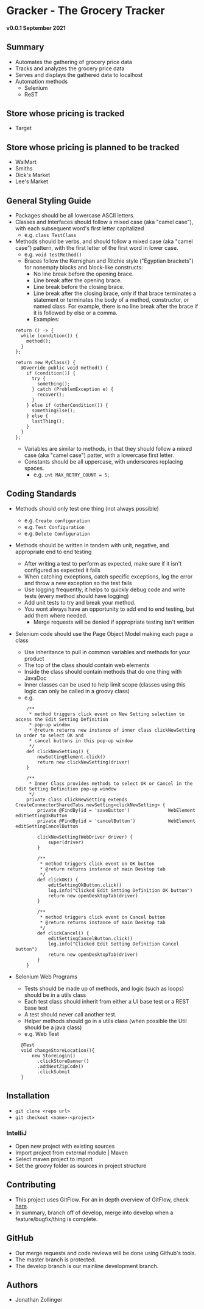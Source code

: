 # Gracker - The Grocery Tracker
#### v0.0.1 September 2021

## Summary
- Automates the gathering of grocery price data
- Tracks and analyzes the grocery price data
- Serves and displays the gathered data to localhost
- Automation methods
  - Selenium
  - ReST

## Store whose pricing is tracked
  - Target
  
## Store whose pricing is planned to be tracked
  - WalMart
  - Smiths
  - Dick's Market
  - Lee's Market

## General Styling Guide
  - Packages should be all lowercase ASCII letters.
  - Classes and Interfaces should follow a mixed case (aka "camel case"), with each subsequent word's first letter
        capitalized
    - e.g. `class TestClass`
  - Methods should be verbs, and should follow a mixed case (aka "camel case") pattern, with the first letter of the
        first word in lower case.
    - e.g. `void testMethod()`
    - Braces follow the Kernighan and Ritchie style ("Egyptian brackets") for nonempty blocks and block-like constructs:
      - No line break before the opening brace.
      - Line break after the opening brace.
      - Line break before the closing brace.
      - Line break after the closing brace, only if that brace terminates a statement or terminates the body of a method, constructor, or named class. For example, there is no line break after the brace if it is followed by else or a comma.
      - Examples:
    ```
    return () -> {
      while (condition()) {
        method();
      }
    };
    
    return new MyClass() {
      @Override public void method() {
        if (condition()) {
          try {
            something();
          } catch (ProblemException e) {
            recover();
          }
        } else if (otherCondition()) {
          somethingElse();
        } else {
          lastThing();
        }
      }
    };
     ```
    - Variables are similar to methods, in that they should follow a mixed case (aka "camel case") patter, with a
          lowercase first letter.
    - Constants should be all uppercase, with underscores replacing spaces.
      - e.g. `int MAX_RETRY_COUNT = 5;`

## Coding Standards
  - Methods should only test one thing (not always possible)
    - e.g. `Create configuration`
    - e.g. `Test Configuration`
    - e.g. `Delete Configuration`
  - Methods should be written in tandem with unit, negative, and appropriate end to end testing
    - After writing a test to perform as expected, make sure if it isn't configured as expected it fails
    - When catching exceptions, catch specific exceptions, log the error and throw a new exception so the test fails
    - Use logging frequently, it helps to quickly debug code and write tests (every method should have logging)
    - Add unit tests to try and break your method. 
    - You wont always have an opportunity to add end to end testing, but add them where needed.
        - Merge requests will be denied if appropriate testing isn't written 
  - Selenium code should use the Page Object Model making each page a class
    - Use inheritance to pull in common variables and methods for your product
    - The top of the class should contain web elements
    - Inside the class should contain methods that do one thing with JavaDoc
    - Inner classes can be used to help limit scope (classes using this logic can
      only be called in a groovy class)
    - e.g.
    ```
        /**
         * method triggers click event on New Setting selection to access the Edit Setting Definition
         * pop-up window
         * @return returns new instance of inner class clickNewSetting in order to select OK and
         * cancel buttons in this pop-up window
         */
        def clickNewSetting() {
            newSettingElement.click()
            return new clickNewSetting(driver)
        }

        /**
         * Inner Class provides methods to select OK or Cancel in the Edit Setting Definition pop-up window
         */
        private class clickNewSetting extends CreateConnectorSharedTabs.newSetting<clickNewSetting> {
            private @FindBy(id = 'saveButton')              WebElement editSettingOkButton
            private @FindBy(id = 'cancelButton')            WebElement editSettingCancelButton

            clickNewSetting(WebDriver driver) {
                super(driver)
            }

            /**
             * method triggers click event on OK button
             * @return returns instance of main Desktop tab
             */
            def clickOK() {
                editSettingOkButton.click()
                log.info("Clicked Edit Setting Definition OK button")
                return new openDesktopTab(driver)
            }

            /**
             * method triggers click event on Cancel button
             * @return returns instance of main Desktop tab
             */
            def clickCancel() {
                editSettingCancelButton.click()
                log.info("Clicked Edit Setting Definition Cancel button")
                return new openDesktopTab(driver)
            }
        }
    ```

  - Selenium Web Programs
    - Tests should be made up of methods, and logic (such as loops) should be in a utils class
    - Each test class should inherit from either a UI base test or a REST base test
    - A test should never call another test.
    - Helper methods should go in a utils class (when possible the Util should be a java class)
    - e.g. Web Test
    ```
      @Test
      void changeStoreLocation(){
          new StoreLogin()
            .clickStoreBanner()
            .addNextZipCode()
            .clickSubmit
      }
    ```



## Installation
  - `git clone <repo url>`
  - `git checkout <name>-<project>`


### IntelliJ
  - Open new project with existing sources
  - Import project from external module | Maven
  - Select maven project to import
  - Set the groovy folder as sources in project structure

## Contributing
  - This project uses GitFlow. For an in depth overview of GitFlow, check [here](https://www.atlassian.com/git/tutorials/comparing-workflows/gitflow-workflow).
  - In summary, branch off of develop, merge into develop when a feature/bugfix/thing is complete.

## GitHub
  - Our merge requests and code reviews will be done using Github's tools.
  - The master branch is protected.
  - The develop branch is our mainline development branch.

## Authors
  - Jonathan Zollinger
